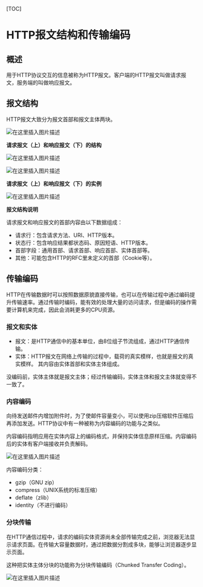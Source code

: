 [TOC]

# HTTP报文结构和传输编码

## 概述

用于HTTP协议交互的信息被称为HTTP报文。客户端的HTTP报文叫做请求报文，服务端的叫做响应报文。



## 报文结构

HTTP报文大致分为报文首部和报文主体两块。

![在这里插入图片描述](https://img-blog.csdnimg.cn/34410d2f501c4163b864ad243d8ecdf4.png)

**请求报文（上）和响应报文（下）的结构**

![在这里插入图片描述](https://img-blog.csdnimg.cn/e6e9c9ae8ede4a04bbf213a94251d21a.png)

![在这里插入图片描述](https://img-blog.csdnimg.cn/d27007e9a3524c0f8ebcf53075affd1f.png)

**请求报文（上）和响应报文（下）的实例**

![在这里插入图片描述](https://img-blog.csdnimg.cn/76cbfefdd826400eb868219c539c8802.png)

**报文结构说明**

请求报文和响应报文的首部内容由以下数据组成：

- 请求行：包含请求方法、URI、HTTP版本。
- 状态行：包含响应结果都状态码、原因短语、HTTP版本。
- 首部字段：通用首部、请求首部、响应首部、实体首部等。
- 其他：可能包含HTTP的RFC里未定义的首部（Cookie等）。



## 传输编码

HTTP在传输数据时可以按照数据原貌直接传输，也可以在传输过程中通过编码提升传输速率。通过传输时编码，能有效的处理大量的访问请求，但是编码的操作需要计算机来完成，因此会消耗更多的CPU资源。

### 报文和实体

- 报文：是HTTP通信中的基本单位，由8位组子节流组成，通过HTTP通信传输。
- 实体：HTTP报文在网络上传输的过程中，载荷的真实模样，也就是报文的真实模样。 其内容由实体首部和实体主体组成。

没编码前，实体主体就是报文主体；经过传输编码，实体主体和报文主体就变得不一致了。



### 内容编码

向待发送邮件内增加附件时，为了使邮件容量变小，可以使用zip压缩软件压缩后再添加发送。HTTP协议中有一种被称为内容编码的功能与之类似。

内容编码指明应用在实体内容上的编码格式，并保持实体信息原样压缩。内容编码后的实体有客户端接收并负责解码。

![在这里插入图片描述](https://img-blog.csdnimg.cn/cc1b6c66d4f741319ffdf84a0c408a07.png)

内容编码分类：

- gzip（GNU zip）
- compress（UNIX系统的标准压缩）
- deflate（zlib）
- identity（不进行编码）



### 分块传输

在HTTP通信过程中，请求的编码实体资源尚未全部传输完成之前，浏览器无法显示请求页面。在传输大容量数据时，通过把数据分割成多块，能够让浏览器逐步显示页面。

这种把实体主体分块的功能称为分块传输编码（Chunked Transfer Coding）。

![在这里插入图片描述](https://img-blog.csdnimg.cn/1675febc111d4574a592ac93d87e3505.png)

